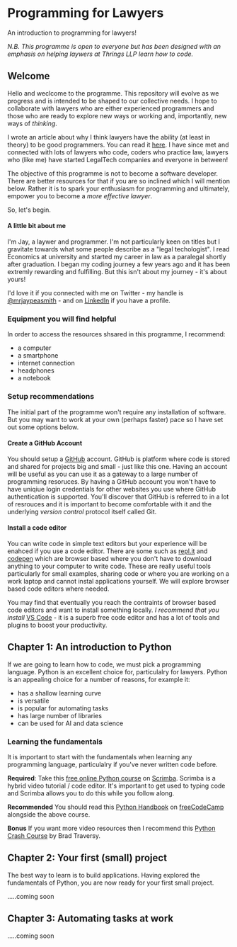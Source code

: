 # Programming for Lawyers

An introduction to programming for lawyers!  

_N.B. This programme is open to everyone but has been designed with an emphasis on helping laywers at Thrings LLP learn how to code._

## Welcome

Hello and weclcome to the programme.  This repository will evolve as we progress and is intended to be shaped to our collective needs.  I hope to collaborate with lawyers who are either experienced programmers and those who are ready to explore new ways or working and, importantly, new ways of *thinking*. 

I wrote an article about why I think lawyers have the ability (at least in theory) to be good programmers.  You can read it [here](https://medium.com/datadriveninvestor/why-lawyers-should-make-great-developers-155f73304d0).  I have since met and connected with lots of lawyers who code, coders who practice law, lawyers who (like me) have started LegalTech companies and everyone in between!  

The objective of this programme is not to become a software developer.  There are better resources for that if you are so inclined which I will mention below.  Rather it is to spark your enthusiasm for programming and ultimately, empower you to become a _more effective lawyer_.

So, let's begin. 

#### A little bit about me

I'm Jay, a laywer and programmer.  I'm not particularly keen on titles but I gravitate towards what some people describe as a "legal techologist".  I read Economics at university and started my career in law as a paralegal shortly after graduation.  I began my coding journey a few years ago and it has been extremly rewarding and fulfilling.  But this isn't about my journey - it's about yours! 
 <!-- n n    jxxxxxcvkl,ll,,mkk, -->
I'd love it if you connected with me on Twitter - my handle is [@mrjaypeasmith](https://twitter.com/mrjaypeasmith) - and on [LinkedIn](https://www.linkedin.com/in/jermainepaulsmith/) if you have a profile. 

### Equipment you will find helpful

In order to access the resources shsared in this programme, I recommend:

- a computer
- a smartphone
- internet connection 
- headphones 
- a notebook

### Setup recommendations

The initial part of the programme won't require any installation of software.  But you may want to work at your own (perhaps faster) pace so I have set out some options below. 

#### Create a GitHub Account

You should setup a [GitHub](https://github.com/) account.  GitHub is platform where code is stored and shared for projects big and small - just like this one.  Having an account will be useful as you can use it as a gateway to a large number of programming resoruces.  By having a GitHub account you won't have to have uniqiue login credentials for other websites you use where GitHub authentication is supported. You'll discover that GitHub is referred to in a lot of resrouces and it is important to become comfortable with it and the underlying *version control* protocol itself called Git.

#### Install a code editor

You can write code in simple text editors but your experience will be enahced if you use a code editor.  There are some such as [repl.it](https://repl.it) and [codepen](https://codepen.io) which are browser based where you don't have to download anything to your computer to write code.  These are really useful tools particularly for small examples, sharing code or where you are working on a work laptop and cannot instal applications yourself. We will explore browser based code editors where needed. 

You may find that eventually you reach the contraints of browser based code editors and want to install something locally. _I recommend that you install_ [VS Code](https://code.visualstudio.com/download) - it is a superb free code editor and has a lot of tools and plugins to boost your productivity.


## Chapter 1: An introduction to Python

If we are going to learn how to code, we must pick a programming language.  Python is an excellent choice for, particulalry for lawyers. Python is an appealing choice for a number of reasons, for example it:

- has a shallow learning curve
- is versatile
- is popular for automating tasks
- has large number of libraries 
- can be used for AI and data science 

### Learning the fundamentals

It is important to start with the fundamentals when learning any programming language, particulalry if you've never written code before. 

**Required**: Take this [free online Python course](https://scrimba.com/course/gpython) on [Scrimba](https://scrimba.com).  Scrimba is a hybrid video tutorial / code editor.  It's important to get used to typing code and Scrimba allows you to do this while you follow along. 

**Recommended** You should read this [Python Handbook](https://www.freecodecamp.org/news/the-python-guide-for-beginners/) on [freeCodeCamp](https://www.freecodecamp.org) alongside the above course. 

**Bonus** If you want more video resources then I recommend this [Python Crash Course](https://youtu.be/JJmcL1N2KQs) by Brad Traversy.

## Chapter 2: Your first (small) project

The best way to learn is to build applications.  Having explored the fundamentals of Python, you are now ready for your first small project. 

.....coming soon

## Chapter 3: Automating tasks at work

.....coming soon